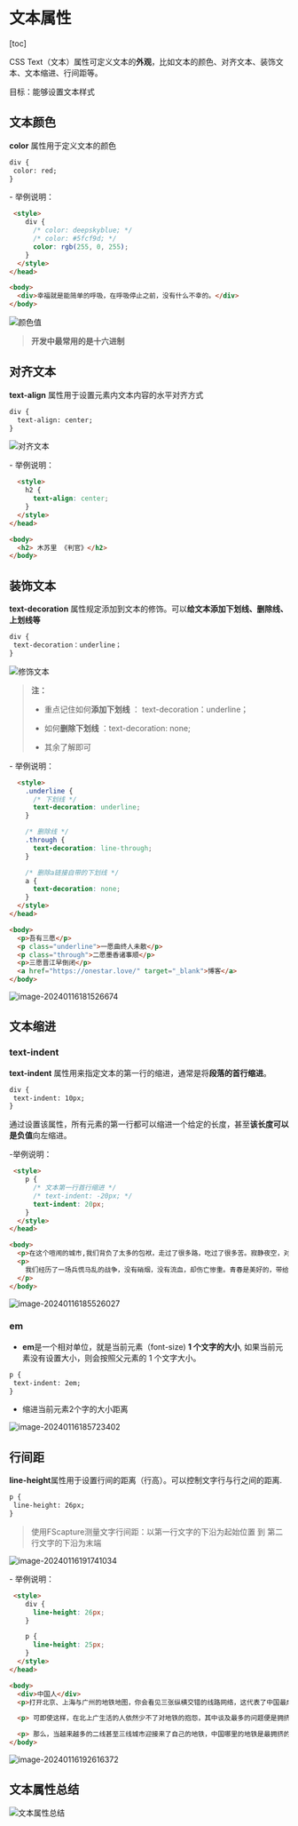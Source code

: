 # 文本属性

[toc]





CSS Text（文本）属性可定义文本的**外观**，比如文本的颜色、对齐文本、装饰文本、文本缩进、行间距等。

目标：能够设置文本样式



## 文本颜色

**color** 属性用于定义文本的颜色

```html
div { 
 color: red;
}
```

\- 举例说明：

```html
 <style>
    div {
      /* color: deepskyblue; */
      /* color: #5fcf9d; */
      color: rgb(255, 0, 255);
    }
  </style>
</head>

<body>
  <div>幸福就是能简单的呼吸，在呼吸停止之前，没有什么不幸的。</div>
</body>
```



![颜色值](http://images.newstar.net.cn/sally-imgs%E9%A2%9C%E8%89%B2%E5%80%BC.png)

> **开发中最常用的是十六进制**







## 对齐文本

**text-align** 属性用于设置元素内文本内容的水平对齐方式

```html
div {
  text-align: center;
}
```

![对齐文本](http://images.newstar.net.cn/sally-imgs%E5%AF%B9%E9%BD%90%E6%96%87%E6%9C%AC.png)



\- 举例说明：

```html
  <style>
    h2 {
      text-align: center;
    }
  </style>
</head>

<body>
  <h2> 木苏里 《判官》</h2>
</body>
```





## 装饰文本

**text-decoration** 属性规定添加到文本的修饰。可以**给文本添加下划线、删除线、上划线等**

```html
div { 
 text-decoration：underline；
}
```

![修饰文本](http://images.newstar.net.cn/sally-imgs%E4%BF%AE%E9%A5%B0%E6%96%87%E6%9C%AC.png)

> **注：** 
>
> * 重点记住如何**添加下划线** ： text-decoration：underline；
>
> * 如何**删除下划线** ：text-decoration: none;
> * 其余了解即可



\- 举例说明：

```html
  <style>
    .underline {
      /* 下划线 */
      text-decoration: underline;
    }

    /* 删除线 */
    .through {
      text-decoration: line-through;
    }

    /* 删除a链接自带的下划线 */
    a {
      text-decoration: none;
    }
  </style>
</head>

<body>
  <p>吾有三愿</p>
  <p class="underline">一愿曲终人未散</p>
  <p class="through">二愿墨香诸事顺</p>
  <p>三愿晋江早倒闭</p>
  <a href="https://onestar.love/" target="_blank">博客</a>
</body>
```

![image-20240116181526674](http://images.newstar.net.cn/sally-imgsimage-20240116181526674.png) 





## 文本缩进

### text-indent

**text-indent** 属性用来指定文本的第一行的缩进，通常是将**段落的首行缩进**。

```html
div { 
 text-indent: 10px;
}
```

通过设置该属性，所有元素的第一行都可以缩进一个给定的长度，甚至**该长度可以是负值**向左缩进。

 

\-举例说明：

```html
 <style>
    p {
      /* 文本第一行首行缩进 */
      /* text-indent: -20px; */
      text-indent: 20px;
    }
  </style>
</head>

<body>
  <p>在这个喧闹的城市,我们背负了太多的包袱，走过了很多路，吃过了很多苦。寂静夜空，对天仰望，尘世间寻找心灵的安慰，我希望这些文字感动了你。</p>
  <p>
    我们经历了一场兵慌马乱的战争，没有硝烟，没有流血，却伤亡惨重。青春是美好的，带给了我们很多的快乐和激情，可是青春又是悲伤的，当有一天青春不在了，我们会拼命的去怀念，听到一首熟悉的老歌，我们会跟着旋律哼唱几句，看到一张发黄的旧照片，我们的心会百感交织，走在曾经熟悉的校园，会想起自己曾经的初恋，曾经被自己深爱的那个她，现在又过得怎样了，心中有太多太多的感触，同时也会问自己，我的青春去哪了?那年匆匆，还是匆匆那年。
  </p>
</body>
```

![image-20240116185526027](http://images.newstar.net.cn/sally-imgsimage-20240116185526027.png) 



### em

* **em**是一个相对单位，就是当前元素（font-size) **1 个文字的大小**, 如果当前元素没有设置大小，则会按照父元素的 1 个文字大小。

```html
p { 
 text-indent: 2em;
}
```

* 缩进当前元素2个字的大小距离 

![image-20240116185723402](http://images.newstar.net.cn/sally-imgsimage-20240116185723402.png) 







## 行间距

**line-height**属性用于设置行间的距离（行高）。可以控制文字行与行之间的距离.

```html
p { 
 line-height: 26px;
}
```

> 使用FScapture测量文字行间距：以第一行文字的下沿为起始位置 到 第二行文字的下沿为末端

![image-20240116191741034](http://images.newstar.net.cn/sally-imgsimage-20240116191741034.png) 



\- 举例说明：

```html
 <style>
    div {
      line-height: 26px;
    }

    p {
      line-height: 25px;
    }
  </style>
</head>

<body>
  <div>中国人</div>
  <p>打开北京、上海与广州的地铁地图，你会看见三张纵横交错的线路网络，这代表了中国最成熟的三套城市轨道交通系统。</p>

  <p> 可即使这样，在北上广生活的人依然少不了对地铁的抱怨，其中谈及最多的问题便是拥挤——对很多人而言，每次挤地铁的过程，都像是一场硬仗。更何况，还都是败仗居多。</p>

  <p> 那么，当越来越多的二线甚至三线城市迎接来了自己的地铁，中国哪里的地铁是最拥挤的呢？</p>
</body>

```

![image-20240116192616372](http://images.newstar.net.cn/sally-imgsimage-20240116192616372.png) 



## 文本属性总结

![文本属性总结](http://images.newstar.net.cn/sally-imgs%E6%96%87%E6%9C%AC%E5%B1%9E%E6%80%A7%E6%80%BB%E7%BB%93.png)